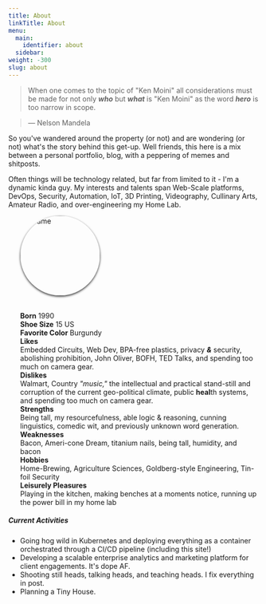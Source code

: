 ```yaml
---
title: About
linkTitle: About
menu:
  main:
    identifier: about
  sidebar:
weight: -300
slug: about
---
```


> When one comes to the topic of "Ken Moini" all considerations must be made for not only ***who*** but ***what*** is "Ken Moini" as the word ***hero*** is too narrow in scope.

> — Nelson Mandela

So you've wandered around the property (or not) and are wondering (or not) what's the story behind this get-up.  Well friends, this here is a mix between a personal portfolio, blog, with a peppering of memes and shitposts.

Often things will be technology related, but far from limited to it - I'm a dynamic kinda guy.  My interests and talents span Web-Scale platforms, DevOps, Security, Automation, IoT, 3D Printing, Videography, Cullinary Arts, Amateur Radio, and over-engineering my Home Lab.

<div class="about-list pt-5">
<ul style="list-style:none;" class="list-unstyled row">
<li class="text-center col-sm-12"><img src="/images/450358778577.jpg" alt="Itsame" style="margin-bottom:2rem;border-radius: 50%;box-shadow: 0 2px 4px 0 rgba(0, 0, 0, 0.8);width: 160px;"></li>
<li class="text-center col-sm-12"><strong>Born</strong> 1990</li>
<li class="text-center col-sm-12"><strong>Shoe Size</strong> 15 US</li>
<li class="text-center col-sm-12 mb-5"><strong>Favorite Color</strong> Burgundy</li>
<li class="mb-4 col-sm-12 col-md-6 text-left"><strong>Likes</strong><br>Embedded Circuits, Web Dev, BPA-free plastics, privacy <strong><em>&amp;</em></strong> security, abolishing prohibition, John Oliver, BOFH, TED Talks, and spending too much on camera gear.</li>
<li class="mb-4 text-right col-sm-12 col-md-6"><strong>Dislikes</strong><br>Walmart, Country <em>"music,"</em> the intellectual and practical stand-still and corruption of the current geo-political climate, public <strong>heal</strong>th systems, and spending too much on camera gear.</li>
<li class="mb-4 col-sm-12 col-md-6 text-left"><strong>Strengths</strong><br>Being tall, my resourcefulness, able logic &amp; reasoning, cunning linguistics, comedic wit, and previously unknown word generation.</li>
<li class="mb-4 text-right col-sm-12 col-md-6"><strong>Weaknesses</strong><br>Bacon, Ameri-cone Dream, titanium nails, being tall, humidity, and bacon</li>
<li class="mb-4 col-sm-12 col-md-6 text-left"><strong>Hobbies</strong><br>Home-Brewing, Agriculture Sciences, Goldberg-style Engineering, Tin-foil Security</li>
<li class="mb-4 text-right col-sm-12 col-md-6"><strong>Leisurely Pleasures</strong><br>Playing in the kitchen, making benches at a moments notice, running up the power bill in my home lab</li>
</ul>
<div class="text-center"><h5>Current Activities</h5></div>
<ul class="text-center">
<li>Going hog wild in Kubernetes and deploying everything as a container orchestrated through a CI/CD pipeline (including this site!)</li>
<li>Developing a scalable enterprise analytics and marketing platform for client engagements.  It's dope AF.</li>
<li>Shooting still heads, talking heads, and teaching heads. I fix everything in post.</li>
<li>Planning a Tiny House.</li>
</ul>
</div>